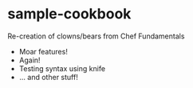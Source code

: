 # sample-cookbook

Re-creation of clowns/bears from Chef Fundamentals
- Moar features!
- Again!
- Testing syntax using knife
- ... and other stuff!
